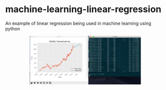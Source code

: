 # machine-learning-linear-regression
An example of linear regression being used in machine learning using python

<p align="center">
  <img src="/screenshots/linear_regression.png" width="350" title="Linear regression">
</p>